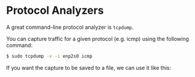 # Protocol Analyzers

A great command-line protocol analyzer is `tcpdump`.

You can capture traffic for a given protocol (e.g. icmp) using the following command:

```bash
$ sudo tcpdump -v -i enp2s0 icmp
```

If you want the capture to be saved to a file, we can use it like this:

